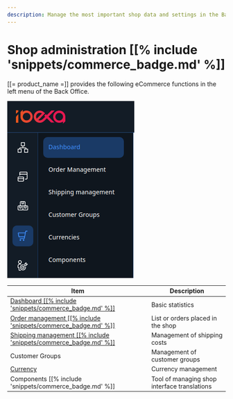 ```yaml
---
description: Manage the most important shop data and settings in the Back Office.
---
```


# Shop administration [[% include 'snippets/commerce_badge.md' %]]

[[= product_name =]] provides the following eCommerce functions in the left menu of the Back Office.

![](img/backend_menu.png)

|Item|Description|
|--- |--- |
|[Dashboard [[% include 'snippets/commerce_badge.md' %]]](shop_dashboard.md)|Basic statistics|
|[Order management [[% include 'snippets/commerce_badge.md' %]]](manage_orders.md)|List or orders placed in the shop|
|[Shipping management [[% include 'snippets/commerce_badge.md' %]]](manage_prices_and_stock.md#shipping-costs)|Management of shipping costs|
|Customer Groups|Management of customer groups|
|[Currency](manage_prices_and_stock.md#currency)|Currency management|
|Components [[% include 'snippets/commerce_badge.md' %]]|Tool of managing shop interface translations|
